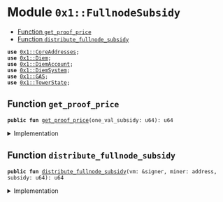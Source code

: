 
<a name="0x1_FullnodeSubsidy"></a>

# Module `0x1::FullnodeSubsidy`



-  [Function `get_proof_price`](#0x1_FullnodeSubsidy_get_proof_price)
-  [Function `distribute_fullnode_subsidy`](#0x1_FullnodeSubsidy_distribute_fullnode_subsidy)


<pre><code><b>use</b> <a href="CoreAddresses.md#0x1_CoreAddresses">0x1::CoreAddresses</a>;
<b>use</b> <a href="Diem.md#0x1_Diem">0x1::Diem</a>;
<b>use</b> <a href="DiemAccount.md#0x1_DiemAccount">0x1::DiemAccount</a>;
<b>use</b> <a href="DiemSystem.md#0x1_DiemSystem">0x1::DiemSystem</a>;
<b>use</b> <a href="GAS.md#0x1_GAS">0x1::GAS</a>;
<b>use</b> <a href="MinerState.md#0x1_TowerState">0x1::TowerState</a>;
</code></pre>



<a name="0x1_FullnodeSubsidy_get_proof_price"></a>

## Function `get_proof_price`



<pre><code><b>public</b> <b>fun</b> <a href="FullnodeSubsidy.md#0x1_FullnodeSubsidy_get_proof_price">get_proof_price</a>(one_val_subsidy: u64): u64
</code></pre>



<details>
<summary>Implementation</summary>


<pre><code><b>public</b> <b>fun</b> <a href="FullnodeSubsidy.md#0x1_FullnodeSubsidy_get_proof_price">get_proof_price</a>(one_val_subsidy: u64): u64 {
  <b>let</b> global_proofs = <a href="MinerState.md#0x1_TowerState_get_fullnode_proofs">TowerState::get_fullnode_proofs</a>();

  // proof price is simple, miners divide the equivalent of one compliant
  // validator's subsidy.
  // Miners get a subsidy per proof in their tower.

  // Note <b>to</b> rascals: I know what you're thinking, but for the same effort
  // you'll put into that idea, it would be more profitable <b>to</b> just run
  // a validator node.

  one_val_subsidy/global_proofs
}
</code></pre>



</details>

<a name="0x1_FullnodeSubsidy_distribute_fullnode_subsidy"></a>

## Function `distribute_fullnode_subsidy`



<pre><code><b>public</b> <b>fun</b> <a href="FullnodeSubsidy.md#0x1_FullnodeSubsidy_distribute_fullnode_subsidy">distribute_fullnode_subsidy</a>(vm: &signer, miner: address, subsidy: u64): u64
</code></pre>



<details>
<summary>Implementation</summary>


<pre><code><b>public</b> <b>fun</b> <a href="FullnodeSubsidy.md#0x1_FullnodeSubsidy_distribute_fullnode_subsidy">distribute_fullnode_subsidy</a>(
  vm: &signer,
  miner: address,
  subsidy: u64
):u64 {
  <a href="CoreAddresses.md#0x1_CoreAddresses_assert_diem_root">CoreAddresses::assert_diem_root</a>(vm);
  // Payment is only for fullnodes, ie. not validator candidates
  // TODO: this check is duplicated in reconfigure
  <b>if</b> (<a href="DiemSystem.md#0x1_DiemSystem_is_validator">DiemSystem::is_validator</a>(miner)) <b>return</b> 0;
  <b>if</b> (subsidy == 0) <b>return</b> 0;

  <b>let</b> minted_coins = <a href="Diem.md#0x1_Diem_mint">Diem::mint</a>&lt;<a href="GAS.md#0x1_GAS">GAS</a>&gt;(vm, subsidy);
  <a href="DiemAccount.md#0x1_DiemAccount_vm_deposit_with_metadata">DiemAccount::vm_deposit_with_metadata</a>&lt;<a href="GAS.md#0x1_GAS">GAS</a>&gt;(
    vm,
    miner,
    minted_coins,
    b"fullnode_subsidy",
    b""
  );

  subsidy
}
</code></pre>



</details>


[//]: # ("File containing references which can be used from documentation")
[ACCESS_CONTROL]: https://github.com/diem/dip/blob/main/dips/dip-2.md
[ROLE]: https://github.com/diem/dip/blob/main/dips/dip-2.md#roles
[PERMISSION]: https://github.com/diem/dip/blob/main/dips/dip-2.md#permissions
